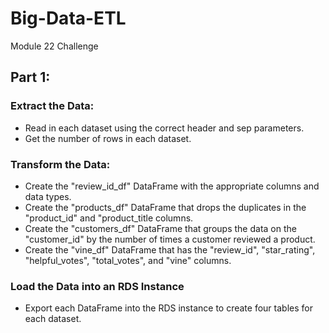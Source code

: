 # Big-Data-ETL
Module 22 Challenge


## Part 1: 

### Extract the Data:
* Read in each dataset using the correct header and sep parameters.
* Get the number of rows in each dataset.

### Transform the Data:
* Create the "review_id_df" DataFrame with the appropriate columns and data types.
* Create the "products_df" DataFrame that drops the duplicates in the "product_id" and "product_title columns.
* Create the "customers_df" DataFrame that groups the data on the "customer_id" by the number of times a customer reviewed a product.
* Create the "vine_df" DataFrame that has the "review_id", "star_rating", "helpful_votes", "total_votes", and "vine" columns.

### Load the Data into an RDS Instance
* Export each DataFrame into the RDS instance to create four tables for each dataset.

